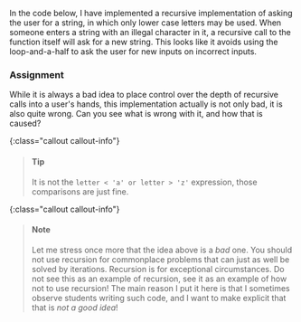 In the code below, I have implemented a
recursive implementation of asking the user for a string, in which only
lower case letters may be used. When someone enters a string with an
illegal character in it, a recursive call to the function itself will
ask for a new string. This looks like it avoids using the
loop-and-a-half to ask the user for new inputs on incorrect inputs.

### Assignment

While it is always a bad idea to place control over the depth of
recursive calls into a user's hands, this implementation actually is not
only bad, it is also quite wrong. Can you see what is wrong with it, and
how that is caused?

{:class="callout callout-info"}
> #### Tip
> It is not the `letter < 'a' or letter > 'z'`
expression, those comparisons are just fine.

{:class="callout callout-info"}
> #### Note
> Let me stress once more that the idea above is a *bad* one. You should not use recursion for commonplace problems that can just as well be solved by iterations. Recursion is for exceptional circumstances. Do not see this as an example of recursion, see it as an example of how not to use recursion! The main reason I put it here is that I sometimes observe students writing such code, and I want to make explicit that that is *not a good idea*!  
